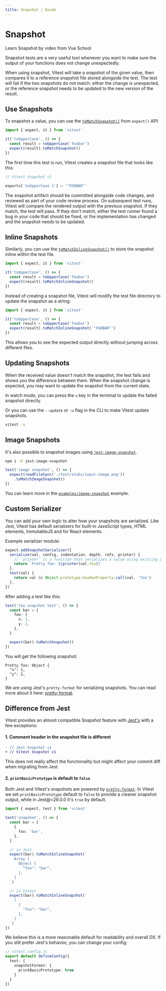 ```yaml
---
title: Snapshot | Guide
---
```


# Snapshot

<CourseLink href="https://vueschool.io/lessons/snapshots-in-vitest?friend=vueuse">Learn Snapshot by video from Vue School</CourseLink>

Snapshot tests are a very useful tool whenever you want to make sure the output of your functions does not change unexpectedly.

When using snapshot, Vitest will take a snapshot of the given value, then compares it to a reference snapshot file stored alongside the test. The test will fail if the two snapshots do not match: either the change is unexpected, or the reference snapshot needs to be updated to the new version of the result.

## Use Snapshots

To snapshot a value, you can use the [`toMatchSnapshot()`](/api/#tomatchsnapshot) from `expect()` API:

```ts
import { expect, it } from 'vitest'

it('toUpperCase', () => {
  const result = toUpperCase('foobar')
  expect(result).toMatchSnapshot()
})
```

The first time this test is run, Vitest creates a snapshot file that looks like this:

```js
// Vitest Snapshot v1

exports['toUpperCase 1'] = '"FOOBAR"'
```

The snapshot artifact should be committed alongside code changes, and reviewed as part of your code review process. On subsequent test runs, Vitest will compare the rendered output with the previous snapshot. If they match, the test will pass. If they don't match, either the test runner found a bug in your code that should be fixed, or the implementation has changed and the snapshot needs to be updated.

## Inline Snapshots

Similarly, you can use the [`toMatchInlineSnapshot()`](/api/#tomatchinlinesnapshot) to store the snapshot inline within the test file.

```ts
import { expect, it } from 'vitest'

it('toUpperCase', () => {
  const result = toUpperCase('foobar')
  expect(result).toMatchInlineSnapshot()
})
```

Instead of creating a snapshot file, Vitest will modify the test file directory to update the snapshot as a string:

```ts
import { expect, it } from 'vitest'

it('toUpperCase', () => {
  const result = toUpperCase('foobar')
  expect(result).toMatchInlineSnapshot('"FOOBAR"')
})
```

This allows you to see the expected output directly without jumping across different files.

## Updating Snapshots

When the received value doesn't match the snapshot, the test fails and shows you the difference between them. When the snapshot change is expected, you may want to update the snapshot from the current state.

In watch mode, you can press the `u` key in the terminal to update the failed snapshot directly.

Or you can use the `--update` or `-u` flag in the CLI to make Vitest update snapshots.

```bash
vitest -u
```

## Image Snapshots

It's also possible to snapshot images using [`jest-image-snapshot`](https://github.com/americanexpress/jest-image-snapshot).

```bash
npm i -D jest-image-snapshot
```

```ts
test('image snapshot', () => {
  expect(readFileSync('./test/stubs/input-image.png'))
    .toMatchImageSnapshot()
})
```

You can learn more in the [`examples/image-snapshot`](https://github.com/vitest-dev/vitest/blob/main/examples/image-snapshot) example.

## Custom Serializer

You can add your own logic to alter how your snapshots are serialized. Like Jest, Vitest has default serializers for built-in JavaScript types, HTML elements, ImmutableJS and for React elements.

Example serializer module:

```ts
expect.addSnapshotSerializer({
  serialize(val, config, indentation, depth, refs, printer) {
    // `printer` is a function that serializes a value using existing plugins.
    return `Pretty foo: ${printer(val.foo)}`
  },
  test(val) {
    return val && Object.prototype.hasOwnProperty.call(val, 'foo')
  },
})
```

After adding a test like this:

```ts
test('foo snapshot test', () => {
  const bar = {
    foo: {
      x: 1,
      y: 2,
    },
  }

  expect(bar).toMatchSnapshot()
})
```

You will get the following snapshot:

```
Pretty foo: Object {
  "x": 1,
  "y": 2,
}
```

We are using Jest's `pretty-format` for serializing snapshots. You can read more about it here: [pretty-format](https://github.com/facebook/jest/blob/main/packages/pretty-format/README.md#serialize).

## Difference from Jest

Vitest provides an almost compatible Snapshot feature with [Jest's](https://jestjs.io/docs/snapshot-testing) with a few exceptions:

#### 1. Comment header in the snapshot file is different

```diff
- // Jest Snapshot v1
+ // Vitest Snapshot v1
```

This does not really affect the functionality but might affect your commit diff when migrating from Jest.

#### 2. `printBasicPrototype` is default to `false`

Both Jest and Vitest's snapshots are powered by [`pretty-format`](https://github.com/facebook/jest/blob/main/packages/pretty-format). In Vitest we set `printBasicPrototype` default to `false` to provide a cleaner snapshot output, while in Jest@<29.0.0 it's `true` by default.

```ts
import { expect, test } from 'vitest'

test('snapshot', () => {
  const bar = [
    {
      foo: 'bar',
    },
  ]

  // in Jest
  expect(bar).toMatchInlineSnapshot(`
    Array [
      Object {
        "foo": "bar",
      },
    ]
  `)

  // in Vitest
  expect(bar).toMatchInlineSnapshot(`
    [
      {
        "foo": "bar",
      },
    ]
  `)
})
```

We believe this is a more reasonable default for readability and overall DX. If you still prefer Jest's behavior, you can change your config:

```ts
// vitest.config.js
export default defineConfig({
  test: {
    snapshotFormat: {
      printBasicPrototype: true
    }
  }
})
```
